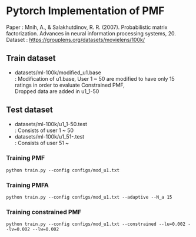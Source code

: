 # Pytorch Implementation of PMF
Paper : Mnih, A., & Salakhutdinov, R. R. (2007). Probabilistic matrix factorization. Advances in neural information processing systems, 20.
Dataset : https://grouplens.org/datasets/movielens/100k/

## Train dataset 
* datasets/ml-100k/modified_u1.base  
    : Modification of u1.base, User 1 ~ 50 are modified to have only 15 ratings in order to evaluate Constrained PMF,  
    Dropped data are added in u1_1-50
     
## Test dataset
* datasets/ml-100k/u1_1-50.test  
    : Consists of user 1 ~ 50
* datasets/ml-100k/u1_51-.test  
    : Consists of user 51 ~


### Training PMF

```
python train.py --config configs/mod_u1.txt
```

### Training PMFA

```
python train.py --config configs/mod_u1.txt --adaptive --N_a 15
```

### Training constrained PMF

```
python train.py --config configs/mod_u1.txt --constrained --lu=0.002 --lv=0.002 --lw=0.002
```